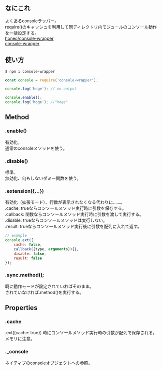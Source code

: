 ## なにこれ
よくあるconsoleラッパー。  
require()のキャッシュを利用して同ディレクトリ内モジュールのコンソール動作を一括設定する。  
[honeo/console-wrapper](https://github.com/honeo/console-wrapper)  
[console-wrapper](https://www.npmjs.com/package/console-wrapper)

## 使い方
```sh
$ npm i console-wrapper
```
```js
const console = require('console-wrapper');

console.log('hoge'); // no output

console.enable();
console.log('hoge'); //"hoge"
```
Method
-----
### .enable()
有効化。  
通常のconsoleメソッドを使う。
### .disable()
標準。  
無効化、何もしないダミー関数を使う。
### .extension({...})
有効化（拡張モード）、行数が表示されなくなる代わりに……。  
.cache: trueならコンソールメソッド実行時に引数を保存する。  
.callback: 関数ならコンソールメソッド実行時に引数を渡して実行する。  
.disable: trueならコンソールメソッドは実行しない。  
.result: trueならコンソールメソッド実行後に引数を配列に入れて返す。
```js
// example
console.ext({
    cache: false,
    callback({type, arguments}){},
    disable: false,
    result: false
});
```
### .sync.method();
既に動作モードが設定されていればそのまま。  
されていなければ.method()を実行する。

## Properties
### .cache
.ext({cache: true}) 時にコンソールメソッド実行時の引数が配列で保存される。  
メモリに注意。  
### ._console
ネイティブのconsoleオブジェクトへの参照。

